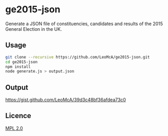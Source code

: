 # ge2015-json

Generate a JSON file of constituencies, candidates and results of the 2015 General Election in the UK.

## Usage

```sh
git clone --recursive https://github.com/LeoMcA/ge2015-json.git
cd ge2015-json
npm install
node generate.js > output.json
```

## Output
https://gist.github.com/LeoMcA/39d3c48bf36afdea73c0

## Licence
[MPL 2.0](https://www.mozilla.org/MPL/2.0/)

